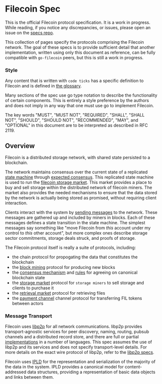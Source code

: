 # Filecoin Spec

This is the official Filecoin protocol specification. It is a work in progress. While reading, if you notice any discrepancies, or issues, please open an issue on the [specs repo](https://github.com/filecoin-project/specs).

This collection of pages specify the protocols comprising the Filecoin network. The goal of these specs is to provide sufficient detail that another implementation, written using only this document as reference, can be fully compatible with `go-filecoin` peers, but this is still a work in progress.


### Style
Any content that is written with `code ticks` has a specific definition to Filecoin and is defined in [the glossary](definitions.md).

Many sections of the spec use go type notation to describe the functionality of certain components. This is entirely a style preference by the authors and does not imply in any way that one must use go to implement Filecoin. 

The key words "MUST", "MUST NOT", "REQUIRED", "SHALL", "SHALL NOT", "SHOULD", "SHOULD NOT", "RECOMMENDED",  "MAY", and "OPTIONAL" in this document are to be interpreted as described in RFC 2119.


## Overview

Filecoin is a distributed storage network, with shared state persisted to a blockchain. 

The network maintains consensus over the current state of a replicated [state machine](state-machine.md) through [expected consensus](expected-consensus.md). This replicated state machine is used to run the [filecoin storage market](storage-market.md). This market provides a place to buy and sell storage within the distributed network of filecoin miners. The market also provides the needed mechanisms to ensure that the data stored by the network is actually being stored as promised, without requiring client interaction.

Clients interact with the system by [sending messages](data-propagation.md#message-propagation) to the network. These messages are gathered up and included by miners in blocks. Each of these messages defines a state transition in the state machine. The simplest messages say something like "move Filecoin from *this* account under my control to *this* other account", but more complex ones describe storage sector commitments, storage deals struck, and proofs of storage.

The Filecoin protocol itself is really a suite of protocols, including:
- the chain protocol for propogating the data that constitutes the blockchain
- the [block mining](mining.md) protocol for producing new blocks
- the [consensus mechanism](expected-consensus.md) and [rules](validation.md) for agreeing on canonical blockchain state
- the [storage market](storage-market.md) protocol for `storage miners` to sell storage and clients to purchase it
- the [retrieval market](retrieval-market.md) protocol for retrieving files
- the [payment channel](payments.md) channel protocol for transferring FIL tokens between actors

### Message Transport

Filecoin uses [libp2p](https://libp2p.io) for all network communications. libp2p provides transport-agnostic services for peer discovery, naming, routing, pubsub channels and a distributed record store, and there are full or partial [implementations](https://libp2p.io/implementations/) in a number of languages. This spec assumes the use of libp2p and its services and does not specify transport-level details. For more details on the exact wire protocol of libp2p, refer to the [libp2p specs](https://github.com/libp2p/specs).

Filecoin uses [IPLD](https://ipld.io) for the representation and serialization of the majority of the data in the system. IPLD provides a canonical model for content-addressed data structures, providing a representation of basic data objects and links between them.


